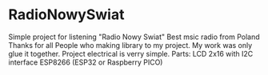 # RadioNowySwiat
Simple project for listening "Radio Nowy Swiat" Best msic radio from Poland
Thanks for all People who making library to my project.
My work was only glue it together. 
Project electrical is verry simple. 
Parts:
LCD 2x16 with I2C interface
ESP8266 (ESP32 or Raspberry PICO)

